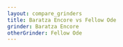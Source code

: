 ```yaml
---
layout: compare_grinders
title: Baratza Encore vs Fellow Ode
grinder: Baratza Encore
otherGrinder: Fellow Ode
---
```

